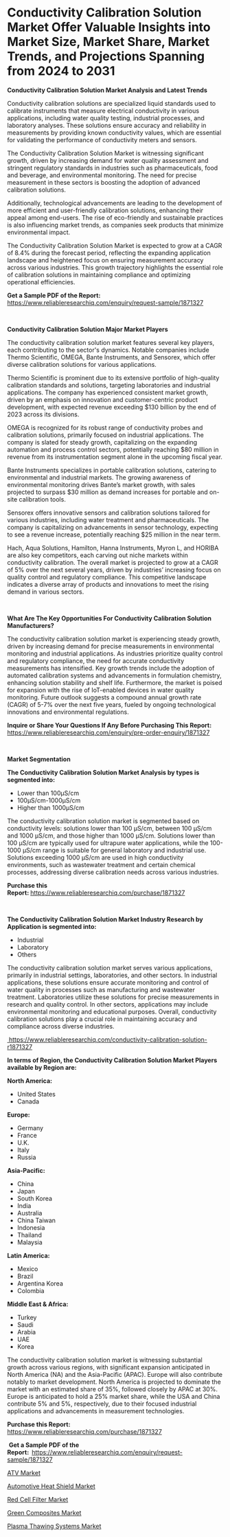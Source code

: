 <p><h1>Conductivity Calibration Solution Market Offer Valuable Insights into Market Size, Market Share, Market Trends, and Projections Spanning from 2024 to 2031</h1></p><p><strong>Conductivity Calibration Solution Market Analysis and Latest Trends</strong></p>
<p><p>Conductivity calibration solutions are specialized liquid standards used to calibrate instruments that measure electrical conductivity in various applications, including water quality testing, industrial processes, and laboratory analyses. These solutions ensure accuracy and reliability in measurements by providing known conductivity values, which are essential for validating the performance of conductivity meters and sensors.</p><p>The Conductivity Calibration Solution Market is witnessing significant growth, driven by increasing demand for water quality assessment and stringent regulatory standards in industries such as pharmaceuticals, food and beverage, and environmental monitoring. The need for precise measurement in these sectors is boosting the adoption of advanced calibration solutions.</p><p>Additionally, technological advancements are leading to the development of more efficient and user-friendly calibration solutions, enhancing their appeal among end-users. The rise of eco-friendly and sustainable practices is also influencing market trends, as companies seek products that minimize environmental impact.</p><p>The Conductivity Calibration Solution Market is expected to grow at a CAGR of 8.4% during the forecast period, reflecting the expanding application landscape and heightened focus on ensuring measurement accuracy across various industries. This growth trajectory highlights the essential role of calibration solutions in maintaining compliance and optimizing operational efficiencies.</p></p>
<p><strong>Get a Sample PDF of the Report:&nbsp;</strong> <a href="https://www.reliableresearchiq.com/enquiry/request-sample/1871327?utm_campaign=1117&utm_medium=2&utm_source=Github&utm_content=ia&utm_term=11112024&utm_id=conductivity-calibration-solution">https://www.reliableresearchiq.com/enquiry/request-sample/1871327</a></p>
<p>&nbsp;</p>
<p><strong>Conductivity Calibration Solution Major Market Players</strong></p>
<p><p>The conductivity calibration solution market features several key players, each contributing to the sector's dynamics. Notable companies include Thermo Scientific, OMEGA, Bante Instruments, and Sensorex, which offer diverse calibration solutions for various applications.</p><p>Thermo Scientific is prominent due to its extensive portfolio of high-quality calibration standards and solutions, targeting laboratories and industrial applications. The company has experienced consistent market growth, driven by an emphasis on innovation and customer-centric product development, with expected revenue exceeding $130 billion by the end of 2023 across its divisions.</p><p>OMEGA is recognized for its robust range of conductivity probes and calibration solutions, primarily focused on industrial applications. The company is slated for steady growth, capitalizing on the expanding automation and process control sectors, potentially reaching $80 million in revenue from its instrumentation segment alone in the upcoming fiscal year.</p><p>Bante Instruments specializes in portable calibration solutions, catering to environmental and industrial markets. The growing awareness of environmental monitoring drives Bante’s market growth, with sales projected to surpass $30 million as demand increases for portable and on-site calibration tools.</p><p>Sensorex offers innovative sensors and calibration solutions tailored for various industries, including water treatment and pharmaceuticals. The company is capitalizing on advancements in sensor technology, expecting to see a revenue increase, potentially reaching $25 million in the near term.</p><p>Hach, Aqua Solutions, Hamilton, Hanna Instruments, Myron L, and HORIBA are also key competitors, each carving out niche markets within conductivity calibration. The overall market is projected to grow at a CAGR of 5% over the next several years, driven by industries’ increasing focus on quality control and regulatory compliance. This competitive landscape indicates a diverse array of products and innovations to meet the rising demand in various sectors.</p></p>
<p>&nbsp;</p>
<p><strong>What Are The Key Opportunities For Conductivity Calibration Solution Manufacturers?</strong></p>
<p><p>The conductivity calibration solution market is experiencing steady growth, driven by increasing demand for precise measurements in environmental monitoring and industrial applications. As industries prioritize quality control and regulatory compliance, the need for accurate conductivity measurements has intensified. Key growth trends include the adoption of automated calibration systems and advancements in formulation chemistry, enhancing solution stability and shelf life. Furthermore, the market is poised for expansion with the rise of IoT-enabled devices in water quality monitoring. Future outlook suggests a compound annual growth rate (CAGR) of 5-7% over the next five years, fueled by ongoing technological innovations and environmental regulations.</p></p>
<p><strong>Inquire or Share Your Questions If Any Before Purchasing This Report:</strong> <a href="https://www.reliableresearchiq.com/enquiry/pre-order-enquiry/1871327?utm_campaign=1117&utm_medium=2&utm_source=Github&utm_content=ia&utm_term=11112024&utm_id=conductivity-calibration-solution">https://www.reliableresearchiq.com/enquiry/pre-order-enquiry/1871327</a></p>
<p>&nbsp;</p>
<p><strong>Market Segmentation</strong></p>
<p><strong>The Conductivity Calibration Solution Market Analysis by types is segmented into:</strong></p>
<p><ul><li>Lower than 100µS/cm</li><li>100µS/cm-1000µS/cm</li><li>Higher than 1000µS/cm</li></ul></p>
<p><p>The conductivity calibration solution market is segmented based on conductivity levels: solutions lower than 100 µS/cm, between 100 µS/cm and 1000 µS/cm, and those higher than 1000 µS/cm. Solutions lower than 100 µS/cm are typically used for ultrapure water applications, while the 100-1000 µS/cm range is suitable for general laboratory and industrial use. Solutions exceeding 1000 µS/cm are used in high conductivity environments, such as wastewater treatment and certain chemical processes, addressing diverse calibration needs across various industries.</p></p>
<p><strong>Purchase this Report:&nbsp;</strong><a href="https://www.reliableresearchiq.com/purchase/1871327?utm_campaign=1117&utm_medium=2&utm_source=Github&utm_content=ia&utm_term=11112024&utm_id=conductivity-calibration-solution">https://www.reliableresearchiq.com/purchase/1871327</a></p>
<p>&nbsp;</p>
<p><strong>The Conductivity Calibration Solution Market Industry Research by Application is segmented into:</strong></p>
<p><ul><li>Industrial</li><li>Laboratory</li><li>Others</li></ul></p>
<p><p>The conductivity calibration solution market serves various applications, primarily in industrial settings, laboratories, and other sectors. In industrial applications, these solutions ensure accurate monitoring and control of water quality in processes such as manufacturing and wastewater treatment. Laboratories utilize these solutions for precise measurements in research and quality control. In other sectors, applications may include environmental monitoring and educational purposes. Overall, conductivity calibration solutions play a crucial role in maintaining accuracy and compliance across diverse industries.</p></p>
<p><a href="https://www.reliableresearchiq.com/conductivity-calibration-solution-r1871327?utm_campaign=1117&utm_medium=2&utm_source=Github&utm_content=ia&utm_term=11112024&utm_id=conductivity-calibration-solution">&nbsp;https://www.reliableresearchiq.com/conductivity-calibration-solution-r1871327</a></p>
<p><strong>In terms of Region, the Conductivity Calibration Solution Market Players available by Region are:</strong></p>
<p>
    <p> <strong> North America: </strong>
        <ul>
            <li>United States</li>
            <li>Canada</li>
        </ul>
        </p> 
    <p> <strong> Europe: </strong>
        <ul>
            <li>Germany</li>
            <li>France</li>
            <li>U.K.</li>
            <li>Italy</li>
            <li>Russia</li>
        </ul>
        </p> 
    <p> <strong> Asia-Pacific: </strong>
        <ul>
            <li>China</li>
            <li>Japan</li>
            <li>South Korea</li>
            <li>India</li>
            <li>Australia</li>
            <li>China Taiwan</li>
            <li>Indonesia</li>
            <li>Thailand</li>
            <li>Malaysia</li>
        </ul>
        </p> 
    <p> <strong> Latin America: </strong>
        <ul>
            <li>Mexico</li>
            <li>Brazil</li>
            <li>Argentina Korea</li>
            <li>Colombia</li>
        </ul>
        </p> 
    <p> <strong> Middle East & Africa: </strong>
        <ul>
            <li>Turkey</li>
            <li>Saudi</li>
            <li>Arabia</li>
            <li>UAE</li>
            <li>Korea</li>
        </ul>
    </p>
    </p>
<p><p>The conductivity calibration solution market is witnessing substantial growth across various regions, with significant expansion anticipated in North America (NA) and the Asia-Pacific (APAC). Europe will also contribute notably to market development. North America is projected to dominate the market with an estimated share of 35%, followed closely by APAC at 30%. Europe is anticipated to hold a 25% market share, while the USA and China contribute 5% and 5%, respectively, due to their focused industrial applications and advancements in measurement technologies.</p></p>
<p><strong>Purchase this Report: </strong><a href="https://www.reliableresearchiq.com/purchase/1871327?utm_campaign=1117&utm_medium=2&utm_source=Github&utm_content=ia&utm_term=11112024&utm_id=conductivity-calibration-solution">https://www.reliableresearchiq.com/purchase/1871327</a></p>
<p>&nbsp;<strong>Get a Sample PDF of the Report:&nbsp;&nbsp;</strong><a href="https://www.reliableresearchiq.com/enquiry/request-sample/1871327?utm_campaign=1117&utm_medium=2&utm_source=Github&utm_content=ia&utm_term=11112024&utm_id=conductivity-calibration-solution">https://www.reliableresearchiq.com/enquiry/request-sample/1871327</a></p>
<p><strong></strong></p>
<p><p><a href="https://www.linkedin.com/pulse/atv-market-segmentation-in-depth-analysis-sports-leisureagriculture-qcb0f?utm_campaign=1117&utm_medium=2&utm_source=Github&utm_content=ia&utm_term=11112024&utm_id=conductivity-calibration-solution">ATV Market</a></p><p><a href="https://www.linkedin.com/pulse/automotive-heat-shield-market-essentials-key-players-demand-idjpf?utm_campaign=1117&utm_medium=2&utm_source=Github&utm_content=ia&utm_term=11112024&utm_id=conductivity-calibration-solution">Automotive Heat Shield Market</a></p><p><a href="https://issuu.com/reportprime-2/docs/red-cell-filter-market-size-2030.pp_ea97f8eb055db6?utm_campaign=1117&utm_medium=2&utm_source=Github&utm_content=ia&utm_term=11112024&utm_id=conductivity-calibration-solution">Red Cell Filter Market</a></p><p><a href="https://github.com/cairotmbrowne3cq/Market-Research-Report-List-1/blob/main/green-composites-market.md?utm_campaign=1117&utm_medium=2&utm_source=Github&utm_content=ia&utm_term=11112024&utm_id=conductivity-calibration-solution">Green Composites Market</a></p><p><a href="https://issuu.com/reportprime-2/docs/plasma-thawing-systems-market-size-_173e49abe38b97?utm_campaign=1117&utm_medium=2&utm_source=Github&utm_content=ia&utm_term=11112024&utm_id=conductivity-calibration-solution">Plasma Thawing Systems Market</a></p></p>